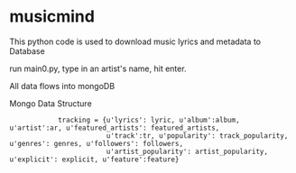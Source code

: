 # musicmind

This python code is used to download music lyrics and metadata to Database

run main0.py, type in an artist's name, hit enter.

All data flows into mongoDB

Mongo Data Structure

                tracking = {u'lyrics': lyric, u'album':album, u'artist':ar, u'featured_artists': featured_artists, 
                            u'track':tr, u'popularity': track_popularity, u'genres': genres, u'followers': followers, 
                            u'artist_popularity': artist_popularity, u'explicit': explicit, u'feature':feature} 
